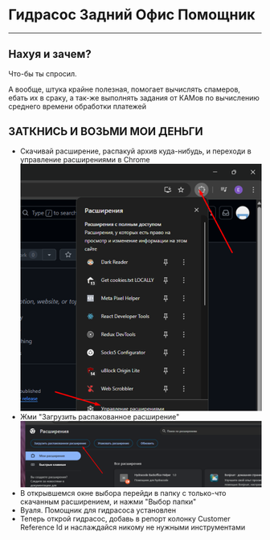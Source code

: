 # Гидрасос Задний Офис Помощник
***

## Нахуя и зачем?
Что-бы ты спросил. 

А вообще, штука крайне полезная, помогает вычислять спамеров, ебать их в сраку, а так-же выполнять задания от КАМов по вычислению среднего времени обработки платежей

## ЗАТКНИСЬ И ВОЗЬМИ МОИ ДЕНЬГИ
* Скачивай расширение, распакуй архив куда-нибудь, и переходи в управление расширениями в Chrome
![img.png](img.png)
* Жми "Загрузить распакованное расширение"
![img_1.png](img_1.png)
* В открывшемся окне выбора перейди в папку с только-что скачанным расширением, и нажми "Выбор папки"
* Вуаля. Помощник для гидрасоса установлен
* Теперь открой гидрасос, добавь в репорт колонку Customer Reference Id и наслаждайся никому не нужными инструментами
